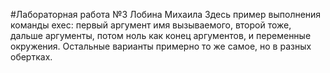 #Лабораторная работа №3 Лобина Михаила
Здесь пример выполнения команды exec: первый аргумент имя вызываемого, второй тоже, дальше аргументы, потом ноль как конец аргументов, и переменные окружения. Остальные варианты примерно то же самое, но в разных обертках.